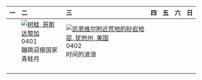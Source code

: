 | 一   | 二                                                                                                                                                                              | 三                                                                                                                                                                                             | 四   | 五   | 六   | 日   |
|:----|:-------------------------------------------------------------------------------------------------------------------------------------------------------------------------------|:----------------------------------------------------------------------------------------------------------------------------------------------------------------------------------------------|:----|:----|:----|:----|
|     | [![](https://www.bing.com/th?id=OHR.TicanFrog_ZH-CN8949758487_320x240.jpg "树蛙, 哥斯达黎加")](https://www.bing.com/th?id=OHR.TicanFrog_ZH-CN8949758487_UHD.jpg)<br>0401<br>蹦跳迎接国家青蛙月 | [![](https://www.bing.com/th?id=OHR.UtahBadlands_ZH-CN9174002963_320x240.jpg "凯恩维尔附近荒地的砂岩地层, 犹他州, 美国")](https://www.bing.com/th?id=OHR.UtahBadlands_ZH-CN9174002963_UHD.jpg)<br>0402<br>时间的波浪 |     |     |     |     |
|     |                                                                                                                                                                                |                                                                                                                                                                                               |     |     |     |     |
|     |                                                                                                                                                                                |                                                                                                                                                                                               |     |     |     |     |
|     |                                                                                                                                                                                |                                                                                                                                                                                               |     |     |     |     |
|     |                                                                                                                                                                                |                                                                                                                                                                                               |     |     |     |     |